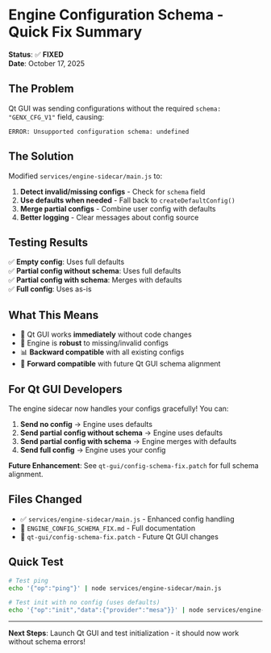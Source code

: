 # Engine Configuration Schema - Quick Fix Summary

**Status**: ✅ **FIXED**  
**Date**: October 17, 2025

## The Problem

Qt GUI was sending configurations without the required `schema: "GENX_CFG_V1"` field, causing:
```
ERROR: Unsupported configuration schema: undefined
```

## The Solution

Modified `services/engine-sidecar/main.js` to:

1. **Detect invalid/missing configs** - Check for `schema` field
2. **Use defaults when needed** - Fall back to `createDefaultConfig()`
3. **Merge partial configs** - Combine user config with defaults
4. **Better logging** - Clear messages about config source

## Testing Results

✅ **Empty config**: Uses full defaults  
✅ **Partial config without schema**: Uses full defaults  
✅ **Partial config with schema**: Merges with defaults  
✅ **Full config**: Uses as-is

## What This Means

- 🚀 Qt GUI works **immediately** without code changes
- 🔧 Engine is **robust** to missing/invalid configs
- 📊 **Backward compatible** with all existing configs
- 🎯 **Forward compatible** with future Qt GUI schema alignment

## For Qt GUI Developers

The engine sidecar now handles your configs gracefully! You can:

1. **Send no config** → Engine uses defaults
2. **Send partial config without schema** → Engine uses defaults
3. **Send partial config with schema** → Engine merges with defaults
4. **Send full config** → Engine uses your config

**Future Enhancement**: See `qt-gui/config-schema-fix.patch` for full schema alignment.

## Files Changed

- ✅ `services/engine-sidecar/main.js` - Enhanced config handling
- 📄 `ENGINE_CONFIG_SCHEMA_FIX.md` - Full documentation
- 💾 `qt-gui/config-schema-fix.patch` - Future Qt GUI changes

## Quick Test

```bash
# Test ping
echo '{"op":"ping"}' | node services/engine-sidecar/main.js

# Test init with no config (uses defaults)
echo '{"op":"init","data":{"provider":"mesa"}}' | node services/engine-sidecar/main.js
```

---

**Next Steps**: Launch Qt GUI and test initialization - it should now work without schema errors!
